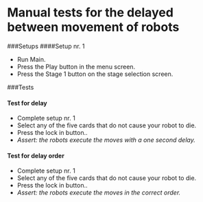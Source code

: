 # Manual tests for the delayed between movement of robots
###Setups
####Setup nr. 1
* Run Main.
* Press the Play button in the menu screen.
* Press the Stage 1 button on the stage selection screen.

###Tests
#### Test for delay
* Complete setup nr. 1
* Select any of the five cards that do not cause your robot to die.
* Press the lock in button..
* *Assert: the robots execute the moves with a one second delay.*


#### Test for delay order
* Complete setup nr. 1
* Select any of the five cards that do not cause your robot to die.
* Press the lock in button..
* *Assert: the robots execute the moves in the correct order.*